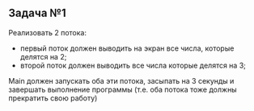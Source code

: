 Задача №1
--
Реализовать 2 потока:

- первый поток должен выводить на экран все числа, которые делятся на 2;
- второй поток должен выводить все числа которые делятся на 3;

Main должен запускать оба эти потока, засыпать на 3 секунды и завершать выполнение программы 
(т.е. оба потока тоже должны прекратить свою работу)
